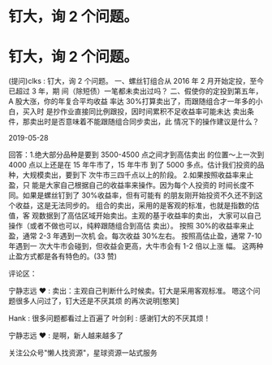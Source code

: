 # 钉大，询 2 个问题。

# 钉大，询 2 个问题。

(提问)clks : 钉大，询 2 个问题。 一、螺丝钉组合从 2016 年 2 月开始定投，至今已超过 3 年，期 间（除短债）一笔都未卖出过吗？ 二、假使你的定投到第五年，A 股大涨，你的年复合平均收益 率达 30%打算卖出了，而跟随组合才一年多的小白，买入时 是抄作业直接同比例跟投，因时间累积不足收益率可能未达 卖出条件，那卖出时是否意味着不能跟随组合同步卖出，此 情况下的操作建议是什么？

2019-05-28

回答：1.绝大部分品种是要到 3500-4500 点之间才到高估卖出 的位置～上一次到 4000 点以上还是在 15 年牛市了，15 年牛市 到了 5000 多点。估计我们投资的品种，大规模卖出，要到下 次牛市三四千点以上的阶段。 2.如果按照收益率来止盈，只 能是大家自己根据自己的收益率来操作。因为每个人投资的 时间长度不同。如果是螺丝钉到了 30%收益率，但有可能有 的朋友刚开始投资不久还不到这个收益，这是无法同步的。 组合的卖出，采用的是客观的标准，也就是指数的估值，客 观数据到了高估区域开始卖出。主观的基于收益率的卖出， 大家可以自己操作（或者不做也可以，纯粹跟随组合到高估 卖出）。 按照 30%的收益率来止盈，通常 2-3 年遇到一次机 会。每次收益 30%左右。 按照高估止盈，通常 7-10 年遇到一 次大牛市会碰到，但收益会更高，大牛市会有 1-2 倍以上涨 幅。 这两种止盈方式都是各有特色的。(33 赞)

评论区：

宁静志远 ❤ : 卖出：主观自己判断什么时候卖。钉大是采用客观标准。 嗯这个问题很多人问过了，钉大还是不厌其烦 的再次说明[憨笑]

Hank : 很多问题都看过上百遍了 叶剑利 : 感谢钉大的不厌其烦！

宁静志远 ❤ : 是啊，新人越来越多了

关注公众号"懒人找资源"，星球资源一站式服务